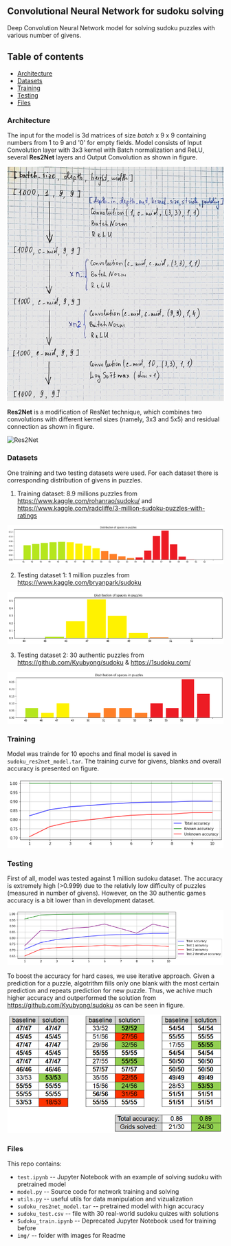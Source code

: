 ## Convolutional Neural Network for sudoku solving

Deep Convolution Neural Network model for solving sudoku puzzles with various number of givens.

## Table of contents
<!--ts-->
  * [Architecture](#architecture)
  * [Datasets](#datasets)
  * [Training](#training)
  * [Testing](#testing)
  * [Files](#files)
<!--te-->


### Architecture

The input for the model is 3d matrices of size *batch* x 9 x 9 containing numbers from 1 to 9 and '0' for empty fields. Model consists of Input Convolution layer with 3x3 kernel with Batch normalization and ReLU, several **Res2Net** layers and Output Convolution as shown in figure.

![Architecture](architecture.png)

**Res2Net** is a modification of ResNet technique, which combines two convolutions with different kernel sizes (namely, 3x3 and 5x5) and residual connection as shown in figure.

![Res2Net](res2net.png)

### Datasets

One training and two testing datasets were used. For each dataset there is corresponding distribution of givens in puzzles.

1. Training dataset: 8.9 millions puzzles from https://www.kaggle.com/rohanrao/sudoku/ and https://www.kaggle.com/radcliffe/3-million-sudoku-puzzles-with-ratings

![dataset1](img/distr_train.png)

2. Testing dataset 1: 1 million puzzles from https://www.kaggle.com/bryanpark/sudoku

![dataset2](img/distr_test.png)

3. Testing dataset 2: 30 authentic puzzles from https://github.com/Kyubyong/sudoku & https://1sudoku.com/

![dataset3](img/distr_test_30.png)


### Training

Model was trainde for 10 epochs and final model is saved in `sudoku_res2net_model.tar`. The training curve for givens, blanks and overall accuracy is presented on figure.

![training](img/acc_train_grid.png)

### Testing
First of all, model was tested against 1 million sudoku dataset. The accuracy is extremely high (>0.999) due to the relativly low difficulty of puzzles (measured in number of givens). However, on the 30 authentic games accuracy is a bit lower than in development dataset. 

![test1](img/acc_test.png)

To boost the accuracy for hard cases, we use iterative approach. Given a prediction for a puzzle, algotrithm fills only one blank with the most certain prediction and repeats prediction for new puzzle. Thus, we achive much higher accuracy and outperformed the solution from https://github.com/Kyubyong/sudoku as can be seen in figure.

![test2](img/acc_test2.png)

### Files
This repo contains:
* `test.ipynb` -- Jupyter Notebook with an example of solving sudoku with pretrained model
* `model.py` -- Source code for network training and solving
* `utils.py` -- useful utils for data manipulation and vizualization
* `sudoku_res2net_model.tar` -- pretrained model with hign accuracy
* `sudoku_test.csv` -- file with 30 real-world sudoku quizes with solutions
* `Sudoku_train.ipynb` -- Deprecated Jupyter Notebook used for training before
* `img/` -- folder with images for Readme